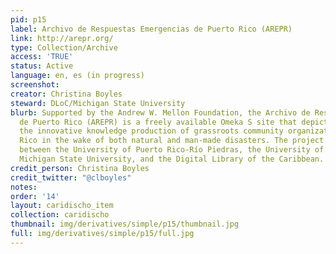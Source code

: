 ```yaml
---
pid: p15
label: Archivo de Respuestas Emergencias de Puerto Rico (AREPR)
link: http://arepr.org/
type: Collection/Archive
access: 'TRUE'
status: Active
language: en, es (in progress)
screenshot: 
creator: Christina Boyles
steward: DLoC/Michigan State University
blurb: Supported by the Andrew W. Mellon Foundation, the Archivo de Respuestas Emergencias
  de Puerto Rico (AREPR) is a freely available Omeka S site that depicts and describes
  the innovative knowledge production of grassroots community organizations in Puerto
  Rico in the wake of both natural and man-made disasters. The project involves collaboration
  between the University of Puerto Rico-Río Piedras, the University of Puerto Rico-Mayagüez,
  Michigan State University, and the Digital Library of the Caribbean.
credit_person: Christina Boyles
credit_twitter: "@clboyles"
notes: 
order: '14'
layout: caridischo_item
collection: caridischo
thumbnail: img/derivatives/simple/p15/thumbnail.jpg
full: img/derivatives/simple/p15/full.jpg
---
```

